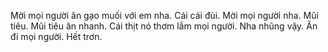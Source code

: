 Mời mọi người ăn gạo muối với em nha. Cái cái đùi. Mời mọi người nha. Mũi tiêu. Mũi tiêu ăn nhanh. Cái thịt nó thơm lắm mọi người. Nha nhũng vậy. Ăn đi mọi người. Hết trơn.